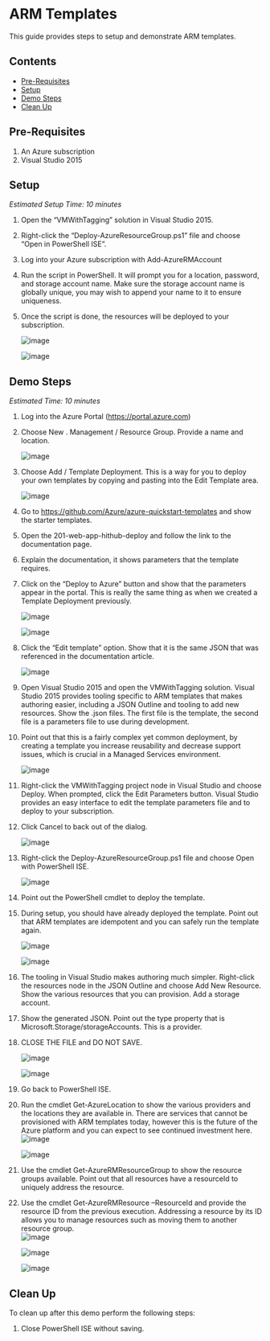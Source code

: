 # ARM Templates
This guide provides steps to setup and demonstrate ARM templates.

## Contents
* [Pre-Requisites](#pre)
* [Setup](#setup)
* [Demo Steps](#demo)
* [Clean Up](#clean)

## <a name="pre"></a> Pre-Requisites
1. An Azure subscription
2. Visual Studio 2015

## <a name="setup"></a> Setup 
*Estimated Setup Time: 10 minutes*

1.	Open the “VMWithTagging” solution in Visual Studio 2015.  
2.	Right-click the “Deploy-AzureResourceGroup.ps1” file and choose “Open in PowerShell ISE”.
3.	Log into your Azure subscription with Add-AzureRMAccount
4.	Run the script in PowerShell.  It will prompt you for a location, password, and storage account name.  Make sure the storage account name is globally unique, you may wish to append your name to it to ensure uniqueness.
5.	Once the script is done, the resources will be deployed to your subscription.

    ![image](media/image001.jpg)

    ![image](media/image002.jpg)

## <a name="demo"></a> Demo Steps
*Estimated Time: 10 minutes*

1.	Log into the Azure Portal (https://portal.azure.com) 

2.	Choose New . Management / Resource Group.  Provide a name and location.	 

    ![image](media/image003.jpg)

3.	Choose Add / Template Deployment.  This is a way for you to deploy your own templates by copying and pasting into the Edit Template area.	 

    ![image](media/image004.jpg)

4.	Go to https://github.com/Azure/azure-quickstart-templates and show the starter templates.  

5.	Open the 201-web-app-hithub-deploy and follow the link to the documentation page.

6.	Explain the documentation, it shows parameters that the template requires.

7.	Click on the “Deploy to Azure” button and show that the parameters appear in the portal.  This is really the same thing as when we created a Template Deployment previously.

	![image](media/image005.jpg) 

    ![image](media/image006.jpg)

8.	Click the “Edit template” option.  Show that it is the same JSON that was referenced in the documentation article.  	 

    ![image](media/image007.jpg)

9.	Open Visual Studio 2015 and open the VMWithTagging solution.  Visual Studio 2015 provides tooling specific to ARM templates that makes authoring easier, including a JSON Outline and tooling to add new resources.  Show the .json files.  The first file is the template, the second file is a parameters file to use during development.

10.	Point out that this is a fairly complex yet common deployment, by creating a template you increase reusability and decrease support issues, which is crucial in a Managed Services environment.	 

    ![image](media/image008.jpg)

11.	Right-click the VMWithTagging project node in Visual Studio and choose Deploy.  When prompted, click the Edit Parameters button.  Visual Studio provides an easy interface to edit the template parameters file and to deploy to your subscription.

12.	Click Cancel to back out of the dialog.	 

    ![image](media/image009.jpg)

13.	Right-click the Deploy-AzureResourceGroup.ps1 file and choose Open with PowerShell ISE.	 

    ![image](media/image010.jpg)

14.	Point out the PowerShell cmdlet to deploy the template.  

15.	During setup, you should have already deployed the template.  Point out that ARM templates are idempotent and you can safely run the template again.  	 

    ![image](media/image011.jpg)

    ![image](media/image012.jpg)

16.	The tooling in Visual Studio makes authoring much simpler.  Right-click the resources node in the JSON Outline and choose Add New Resource.  Show the various resources that you can provision.  Add a storage account.  

17.	Show the generated JSON.  Point out the type property that is Microsoft.Storage/storageAccounts.  This is a provider.

18.	CLOSE THE FILE and DO NOT SAVE.	 

    ![image](media/image013.jpg)

    ![image](media/image014.jpg)

19.	Go back to PowerShell ISE.  

20.	Run the cmdlet Get-AzureLocation to show the various providers and the locations they are available in.  There are services that cannot be provisioned with ARM templates today, however this is the future of the Azure platform and you can expect to see continued investment here.	 
    ![image](media/image015.jpg)

    ![image](media/image016.jpg)

21.	Use the cmdlet Get-AzureRMResourceGroup to show the resource groups available.  Point out that all resources have a resourceId to uniquely address the resource.

22.	Use the cmdlet Get-AzureRMResource –ResourceId and provide the resource ID from the previous execution.  Addressing a resource by its ID allows you to manage resources such as moving them to another resource group.	 
    ![image](media/image017.jpg)
    
    ![image](media/image018.jpg)

    ![image](media/image019.jpg)

## <a name="clean"></a> Clean Up
To clean up after this demo perform the following steps:

1.	Close PowerShell ISE without saving.  
